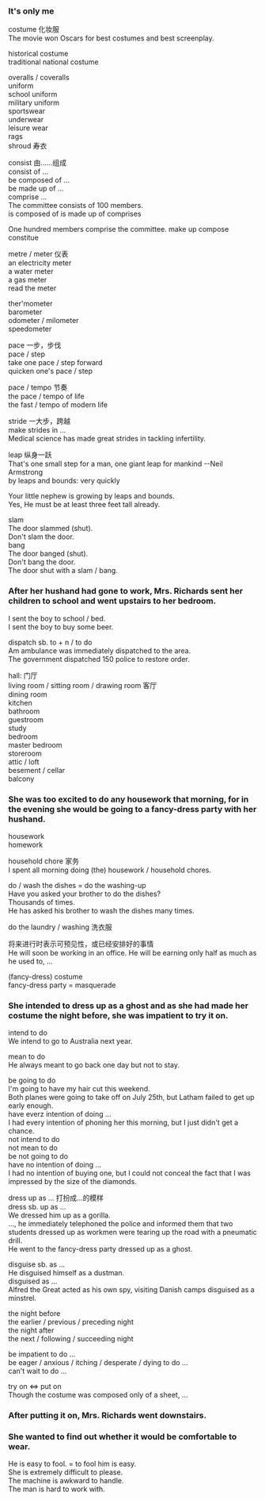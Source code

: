 ### It's only me  
costume 化妆服  
The movie won Oscars for best costumes and best screenplay.  
  
historical costume  
traditional national costume  
  
overalls / coveralls  
uniform  
school uniform  
military uniform  
sportswear  
underwear  
leisure wear  
rags  
shroud  寿衣  
  
consist  由......组成  
consist of ...  
be composed of ...  
be made up of ...  
comprise ...  
The committee consists of 100 members.  
              is composed of
              is made up of 
              comprises  

One hundred members comprise the committee. 
                    make up 
                    compose
                    constitue  

metre / meter 仪表  
an electricity meter  
a water meter  
a gas meter  
read the meter  
  
ther'mometer  
barometer  
odometer / milometer  
speedometer  
  
pace 一步，步伐  
pace / step  
take one pace / step forward  
quicken one's pace / step  
  
pace / tempo 节奏  
the pace / tempo of life  
the fast / tempo of modern life  
  
stride  一大步，跨越  
make strides in ...  
Medical science has made great strides in tackling infertility.  

leap  纵身一跃  
That's one small step for a man, one giant leap for mankind --Neil Armstrong  
by leaps and bounds: very quickly  

Your little nephew is growing by leaps and bounds.  
Yes, He must be at least three feet tall already.  
  
slam  
The door slammed (shut).  
Don't slam the door.  
bang  
The door banged (shut).  
Don't bang the door.  
The door shut with a slam / bang.  
  
### After her hushand had gone to work, Mrs. Richards sent her children to school and went upstairs to her bedroom.  
  
I sent the boy to school / bed.  
I sent the boy to buy some beer.  
  
dispatch sb. to + n / to do  
Am ambulance was immediately dispatched to the area.  
The government dispatched 150 police to restore order.  
  
hall: 门厅  
living room / sitting room / drawing room 客厅  
dining room  
kitchen  
bathroom  
guestroom  
study  
bedroom  
master bedroom  
storeroom  
attic / loft  
besement / cellar  
balcony  

### She was too excited to do any housework that morning, for in the evening she would be going to a fancy-dress party with her hushand.  
  
housework  
homework  
  
household chore  家务  
I spent all morning doing (the) housework / household chores.  
  
do / wash the dishes = do the washing-up  
Have you asked your brother to do the dishes?  
Thousands of times.  
He has asked his brother to wash the dishes many times.  
  
do the laundry / washing  洗衣服  
  
将来进行时表示可预见性，或已经安排好的事情  
He will soon be working in an office. He will be earning only half as much as he used to, ...  
  
(fancy-dress) costume  
fancy-dress party = masquerade  

### She intended to dress up as a ghost and as she had made her costume the night before, she was impatient to try it on.  

intend to do  
We intend to go to Australia next year.  

mean to do  
He always meant to go back one day but not to stay.  

be going to do  
I'm going to have my hair cut this weekend.  
Both planes were going to take off on July 25th, but Latham failed to get up early enough.  
have everz intention of doing ...  
I had every intention of phoning her this morning, but I just didn't get a chance.  
not intend to do  
not mean to do  
be not going to do  
have no intention of doing ...  
I had no intention of buying one, but I could not conceal the fact that I was impressed by the size of the diamonds.  
  
dress up as ...  打扮成...的模样  
dress sb. up as ...  
We dressed him up as a gorilla.  
..., he immediately telephoned the police and informed them that two students dressed up as workmen were tearing up the road with a pneumatic drill.  
He went to the fancy-dress party dressed up as a ghost.  
  
disguise sb. as ...  
He disguised himself as a dustman.  
disguised as ...  
Alfred the Great acted as his own spy, visiting Danish camps disguised as a minstrel.  
  
the night before  
the earlier / previous / preceding night  
the night after  
the next / following / succeeding night  
  
be impatient to do ...  
be eager / anxious / itching / desperate / dying to do ...  
can't wait to do ...  
  
try on <=> put on  
Though the costume was composed only of a sheet, ...  
  
### After putting it on, Mrs. Richards went downstairs.  
### She wanted to find out whether it would be comfortable to wear.  
He is easy to fool. = to fool him is easy.  
She is extremely difficult to please.  
The machine is awkward to handle.  
The man is hard to work with.  
